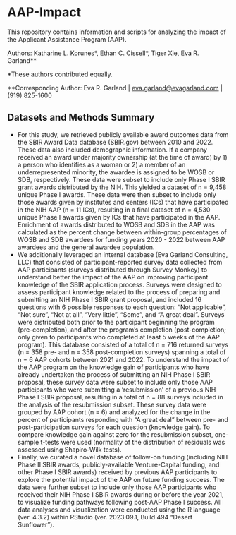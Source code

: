 # AAP-Impact
This repository contains information and scripts for analyzing the impact of the Applicant Assistance Program (AAP).  

Authors: Katharine L. Korunes*, Ethan C. Cissell*, Tiger Xie, Eva R. Garland**

*These authors contributed equally.

**Corresponding Author: Eva R. Garland | eva.garland@evagarland.com | (919) 825-1600

## Datasets and Methods Summary
- For this study, we retrieved publicly available award outcomes data from the SBIR Award Data database (SBIR.gov) between 2010 and 2022. These data also included demographic information. If a company received an award under majority ownership (at the time of award) by 1) a person who identifies as a woman or 2) a member of an underrepresented minority, the awardee is assigned to be WOSB or SDB, respectively. These data were subset to include only Phase I SBIR grant awards distributed by the NIH. This yielded a dataset of n = 9,458 unique Phase I awards. These data were then subset to include only those awards given by institutes and centers (ICs) that have participated in the NIH AAP (n = 11 ICs), resulting in a final dataset of n = 4,530 unique Phase I awards given by ICs that have participated in the AAP. Enrichment of awards distributed to WOSB and SDB in the AAP was calculated as the percent change between within-group percentages of WOSB and SDB awardees for funding years 2020 - 2022 between AAP awardees and the general awardee population.
- We additionally leveraged an internal database (Eva Garland Consulting, LLC) that consisted of participant-reported survey data collected from AAP participants (surveys distributed through Survey Monkey) to understand better the impact of the AAP on improving participant knowledge of the SBIR application process. Surveys were designed to assess participant knowledge related to the process of preparing and submitting an NIH Phase I SBIR grant proposal, and included 16 questions with 6 possible responses to each question: “Not applicable”, “Not sure”, “Not at all”, “Very little”, “Some”, and “A great deal”. Surveys were distributed both prior to the participant beginning the program (pre-completion), and after the program’s completion (post-completion; only given to participants who completed at least 5 weeks of the AAP program). This database consisted of a total of n = 716 returned surveys (n = 358 pre- and n = 358 post-completion surveys) spanning a total of n = 6 AAP cohorts between 2021 and 2022. To understand the impact of the AAP program on the knowledge gain of participants who have already undertaken the process of submitting an NIH Phase I SBIR proposal, these survey data were subset to include only those AAP participants who were submitting a ‘resubmission’ of a previous NIH Phase I SBIR proposal, resulting in a total of n = 88 surveys included in the analysis of the resubmission subset. These survey data were grouped by AAP cohort (n = 6) and analyzed for the change in the percent of participants responding with “A great deal” between pre- and post-participation surveys for each question (knowledge gain). To compare knowledge gain against zero for the resubmission subset, one-sample t-tests were used (normality of the distribution of residuals was assessed using Shapiro-Wilk tests).
- Finally, we curated a novel database of follow-on funding (including NIH Phase II SBIR awards, publicly-available Venture-Capital funding, and other Phase I SBIR awards) received by previous AAP participants to explore the potential impact of the AAP on future funding success. The data were further subset to include only those AAP participants who received their NIH Phase I SBIR awards during or before the year 2021, to visualize funding pathways following post-AAP Phase I success. All data analyses and visualization were conducted using the R language (ver. 4.3.2) within RStudio (ver. 2023.09.1, Build 494 “Desert Sunflower”).


